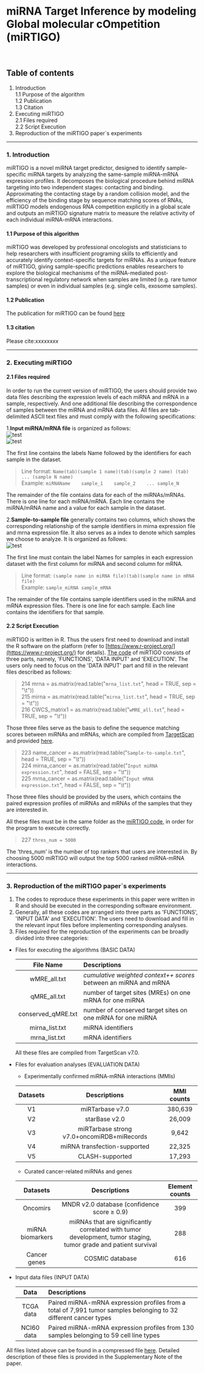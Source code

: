 # miRNA Target Inference by modeling Global molecular cOmpetition (miRTIGO) 
<br>

## Table of contents
1. Introduction<br>
1.1 Purpose of the algorithm<br>
1.2 Publication<br>
1.3 Citation<br>
2. Executing miRTIGO<br>
2.1 Files required<br>
2.2 Script Execution<br>
3. Reproduction of the miRTIGO paper`s experiments<br>



---
### 1. Introduction
miRTIGO is a novel miRNA target predictor, designed to identify sample-specific miRNA targets by  analyzing the same-sample miRNA-mRNA expression profiles. It decomposes the biological procedure behind miRNA targeting into two independent stages: contacting and binding. Approximating the contacting stage by a random collision model, and the efficiency of the binding stage by sequence matching scores of RNAs, miRTIGO models endogenous RNA competition explicitly in a global scale and outputs an miRTIGO signature matrix to measure the relative activity of each individual miRNA-mRNA interactions.

#### 1.1 Purpose of this algorithm
miRTIGO was developed by professional oncologists and statisticians to help researchers with insufficient programing skills to efficiently and accurately identify context-specific targets for miRNAs. As a unique feature of miRTIGO, giving sample-specific predictions enables researchers to explore the biological mechanisms of the miRNA-mediated post-transcriptional regulatory network when samples are limited (e.g. rare tumor samples) or even in individual samples (e.g. single cells, exosome samples).

#### 1.2 Publication
The publication for miRTIGO can be found [here](http://www.cicams.ac.cn/)

#### 1.3 citation
Please cite:*xxxxxxxx*

---
### 2. Executing miRTIGO
####  2.1 Files required
In order to run the current version of miRTIGO, the users should provide two data files describing the expression levels of each miRNA and mRNA in a sample, respectively. And one additional file describing the correspondence of samples between the miRNA and mRNA data files. All files are tab-delimited ASCII text files and must comply with the following specifications:

1.**Input miRNA/mRNA file** is organized as follows:<br>
![test](https://github.com/Henripan/Wepro/blob/master/input%20miRNA%20file.png)<br>
![test](https://github.com/Henripan/Wepro/blob/master/input%20mRNA%20file.png)<br>

The first line contains the labels Name followed by the identifiers for each sample in the dataset. <br>
>Line format: `Name(tab)(sample 1 name)(tab)(sample 2 name) (tab) ... (sample N name)`<br>
>Example: `miRNAName	sample_1	sample_2	...	sample_N`<br>

The remainder of the file contains data for each of the miRNAs/mRNAs. There is one line for each miRNA/mRNA. Each line contains the miRNA/mRNA name and a value for each sample in the dataset.<br>

2.**Sample-to-sample file** generally contains two columns, which shows the corresponding relationship of the sample identifiers in mirna expression file and mrna expression file. It also serves as a index to denote which samples we choose to analyze. It is organized as follows:<br>
![test](https://github.com/Henripan/Wepro/blob/master/sample-to-sample.png)<br>

The first line must contain the label Names for samples in each expression dataset with the first column for miRNA and second column for mRNA. <br>
>Line format: `(sample name in miRNA file)(tab)(sample name in mRNA file)`<br>
>Example: `sample_miRNA	sample_mRNA`<br>

The remainder of the file contains sample identifiers used in the miRNA and mRNA expression files. There is one line for each sample. Each line contains the identifiers for that sample.<br>

#### 2.2 Script Execution<br>

miRTIGO is written in R. Thus the users first need to download and install the R software on the platform (refer to [https://www.r-project.org/](https://www.r-project.org/) for details). [The code](https://github.com/Henripan/Wepro/blob/master/Test1.txt) of miRTIGO consists of three parts, namely, 'FUNCTIONS', 'DATA INPUT' and 'EXECUTION'. The users only need to focus on the 'DATA INPUT' part and fill in the relevant files described as follows:<br>

>214 mrna = as.matrix(read.table("`mrna_list.txt`", head = TRUE, sep = "\t"))<br>
>215 mirna = as.matrix(read.table("`mirna_list.txt`", head = TRUE, sep = "\t"))<br>
>216 CWCS_matrix1 = as.matrix(read.table("`wMRE_all.txt`", head = TRUE, sep = "\t"))<br>

Those three files serve as the basis to define the sequence matching scores between miRNAs and mRNAs, which are compiled from [TargetScan](http://www.targetscan.org/vert_70/) and provided [here](https://github.com/Henripan/Wepro/blob/master/Test3.txt). 

>223 name_cancer = as.matrix(read.table("`Sample-to-sample.txt`", head = TRUE, sep = "\t"))<br>
>224 mirna_cancer = as.matrix(read.table("`Input miRNA expression.txt`", head = FALSE, sep = "\t"))<br>
>225 mrna_cancer = as.matrix(read.table("`Input mRNA expression.txt`", head = FALSE, sep = "\t"))<br>

Those three files should be provided by the users, which contains the paired expression profiles of miRNAs and mRNAs of the samples that they are interested in.

All these files must be in the same folder as the [miRTIGO code](https://github.com/Henripan/Wepro/blob/master/Test1.txt), in order for the program to execute correctly.

>227 `thres_num = 5000`<br>

The 'thres_num' is the number of top rankers that users are interested in. By choosing 5000 miRTIGO will output the top 5000 ranked miRNA-mRNA interactions.<br>

---
### 3. Reproduction of the miRTIGO paper`s experiments<br>
1. The codes to reproduce these experiments in this paper were written in R and should be executed in the corresponding software environment.<br> 
2. Generally, all these codes are arranged into three parts as 'FUNCTIONS', 'INPUT DATA' and 'EXECUTION'. The users need to download and fill in the relevant input files before implementing corresponding analyses.<br>
3. Files required for the reproduction of the experiments can be broadly divided into three categories:<br>

* Files for executing the algorithms (BASIC DATA)<br>

	| File Name | Descriptions | 
	| :-------------: |:-------------| 
	| wMRE\_all.txt | _cumulative weighted context++ scores_ between an miRNA and mRNA |
	| qMRE\_all.txt | number of target sites (MREs) on one mRNA for one miRNA |
	| conserved\_qMRE.txt | number of conserved target sites on one mRNA for one miRNA|
	| mirna\_list.txt | miRNA identifiers |
	| mrna\_list.txt | mRNA identifiers |

	All these files are compiled from TargetScan v7.0.



* Files for evaluation analyses (EVALUATION DATA)<br>
	* Experimentally confirmed miRNA-mRNA interactions (MMIs)<br>

	| Datasets | Descriptions | MMI counts |
	| :-------------: |:-------------:| :-----:|
	| V1 | miRTarbase v7.0 | 380,639 |
	| V2 | starBase v2.0 | 26,009 |
	| V3 | miRTarbase strong v7.0+oncomiRDB+miRecords | 9,642 |
	| V4 | miRNA transfection-supported | 22,325 |
	| V5 | CLASH-supported | 17,293 |

	* Curated cancer-related miRNAs and genes<br>

	| Datasets | Descriptions | Element counts |
	| :-------------: |:-------------:| :-----:|
	| Oncomirs | MNDR v2.0 database (confidence score ≥ 0.9) | 399 |
	| miRNA biomarkers | miRNAs that are significantly correlated with tumor development, tumor staging, tumor grade and patient survival | 288 |
	| Cancer genes | COSMIC database | 616 |

* Input data files (INPUT DATA)<br>

	| Data | Descriptions |
	| :-------------: |:-------------|
	| TCGA data | Paired miRNA-mRNA expression profiles from a total of 7,991 tumor samples belonging to 32 different cancer types |
	| NCI60 data | Paired miRNA-mRNA expression profiles from 130 samples belonging to 59 cell line types |

	
All files listed above can be found in a compressed file [here](). Detailed description of these files is provided in the Supplementary Note of the paper.<br>


